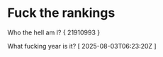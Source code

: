 # Fuck the rankings

Who the hell am I?
{ 21910993 }

What fucking year is it?
[ 2025-08-03T06:23:20Z ]
